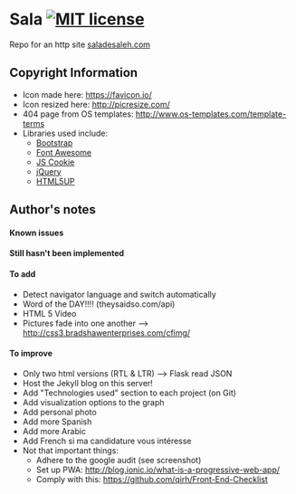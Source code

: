 # Sala [![MIT license](https://img.shields.io/badge/license-MIT-lightgrey.svg)](https://raw.githubusercontent.com/qirh/sala/master/LICENSE)
Repo for an http site [saladesaleh.com](http://saladesaleh.com)

## Copyright Information
* Icon made here: https://favicon.io/
* Icon resized here: http://picresize.com/
* 404 page from OS templates: http://www.os-templates.com/template-terms
* Libraries used include:
    * [Bootstrap](https://getbootstrap.com/)
    * [Font Awesome](http://fontawesome.io/)
    * [JS Cookie](https://github.com/js-cookie/js-cookie)
    * [jQuery](https://jquery.com/)
    * [HTML5UP](https://html5up.net/)

## Author's notes
#### Known issues
#### Still hasn't been implemented
#### To add
* Detect navigator language and switch automatically
* Word of the DAY!!!! (theysaidso.com/api)
* HTML 5 Video
* Pictures fade into one another --> http://css3.bradshawenterprises.com/cfimg/
#### To improve
* Only two html versions (RTL & LTR)  --> Flask read JSON
* Host the Jekyll blog on this server!
* Add "Technologies used" section to each project (on Git)
* Add visualization options to the graph
* Add personal photo
* Add more Spanish
* Add more Arabic
* Add French
    si ma candidature vous intéresse
* Not that important things:
    * Adhere to the google audit (see screenshot)
    * Set up PWA: http://blog.ionic.io/what-is-a-progressive-web-app/
    * Comply with this: https://github.com/qirh/Front-End-Checklist
